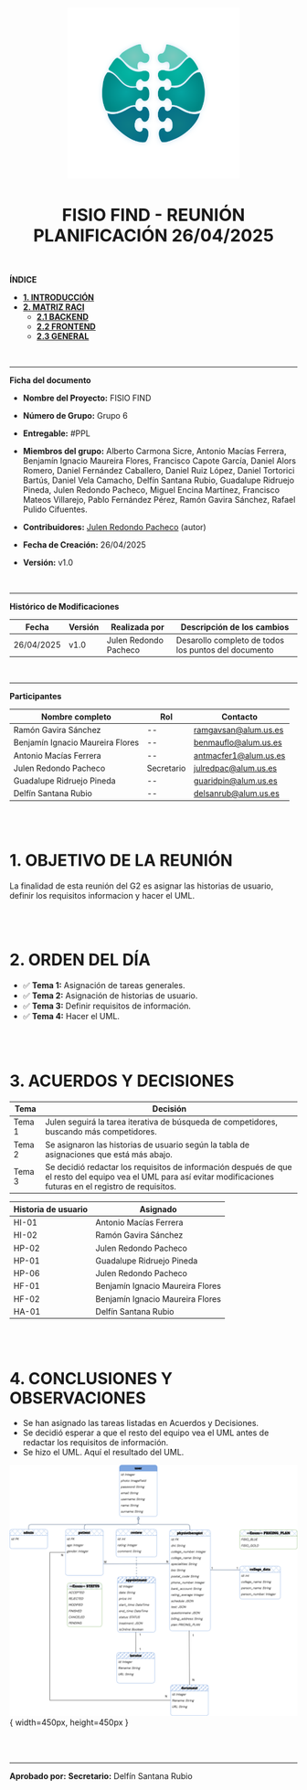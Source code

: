 <!-- ---
title: "REUNIÓN PLANIFICACIÓN 26/04/2025"                            # CHANGE IF NEEDED
subtitle: "FISIO FIND - Grupo 6 - #PPL"
author: [Alberto Carmona Sicre, Antonio Macías Ferrera, Benjamín Ignacio Maureira Flores, Francisco Capote García, Daniel Alors Romero, Daniel Fernández Caballero, Daniel Ruiz López, Daniel Tortorici Bartús, Daniel Vela Camacho, Delfín Santana Rubio, Guadalupe Ridruejo Pineda, Julen Redondo Pacheco, Miguel Encina Martínez, Francisco Mateos Villarejo, Pablo Fernández Pérez, Ramón Gavira Sánchez, Rafael Pulido Cifuentes]
date: "26/04/2025"                                        # CHANGE IF NEEDED
subject: "ISPP"
lang: "es"
toc: true
titlepage: true
titlepage-text-color: "1C1C1C"
titlepage-rule-color: "1C1C1C"
titlepage-rule-height: 0
colorlinks: true
linkcolor: blue
titlepage-background: "../../.backgrounds/background3V.pdf"  # CHANGE IF NEEDED
header-left: "REUNIÓN"                                 # CHANGE IF NEEDED
header-right: "26/04/2025"                                # CHANGE IF NEEDED
footer-left: "FISIO FIND"
documentclass: scrartcl
classoption: "table"  
--- -->

<!-- COMMENT THIS WHEN EXPORTING TO PDF -->
<p align="center">
  <img src="../../.img/Logo_FisioFind_Verde_sin_fondo.webp" alt="Logo FisioFind" width="300" />
</p>

<h1 align="center" style="font-size: 30px; font-weight: bold;">
  FISIO FIND  -  REUNIÓN PLANIFICACIÓN 26/04/2025
</h1>

<br>


**ÍNDICE**
- [**1. INTRODUCCIÓN**](#1-introducción)
- [**2. MATRIZ RACI**](#2-matriz-raci)
  - [**2.1 BACKEND**](#21-backend)
  - [**2.2 FRONTEND**](#22-frontend)
  - [**2.3 GENERAL**](#23-general)

<!-- COMMENT WHEN EXPORTING TO PDF -->

<br>


---

**Ficha del documento**

- **Nombre del Proyecto:** FISIO FIND

- **Número de Grupo:** Grupo 6

- **Entregable:** #PPL

- **Miembros del grupo:** Alberto Carmona Sicre, Antonio Macías Ferrera, Benjamín Ignacio Maureira Flores, Francisco Capote García, Daniel Alors Romero, Daniel Fernández Caballero, Daniel Ruiz López, Daniel Tortorici Bartús, Daniel Vela Camacho, Delfín Santana Rubio, Guadalupe Ridruejo Pineda, Julen Redondo Pacheco, Miguel Encina Martínez, Francisco Mateos Villarejo, Pablo Fernández Pérez, Ramón Gavira Sánchez, Rafael Pulido Cifuentes.

- **Contribuidores:** [Julen Redondo Pacheco](https://github.com/Julenrp) (autor)

- **Fecha de Creación:** 26/04/2025  

- **Versión:** v1.0

<br>


---

**Histórico de Modificaciones**

| Fecha      | Versión | Realizada por       | Descripción de los cambios                           |
| ---------- | ------- | ------------------- | ---------------------------------------------------- |
| 26/04/2025 | v1.0    | Julen Redondo Pacheco | Desarollo completo de todos los puntos del documento |

<br>

---

**Participantes**

| Nombre completo            | Rol           | Contacto              |
| -------------------------- | ------------- | --------------------- |
| Ramón Gavira Sánchez | --            | ramgavsan@alum.us.es  |
| Benjamín Ignacio Maureira Flores    | --            | benmauflo@alum.us.es |
| Antonio Macías Ferrera    | --            | antmacfer1@alum.us.es |
| Julen Redondo Pacheco | Secretario    | julredpac@alum.us.es  |
| Guadalupe Ridruejo Pineda     | -- | guaridpin@alum.us.es  |
| Delfín Santana Rubio        | --    | delsanrub@alum.us.es  |

<br>

<!-- \newpage -->

<br>


# **1. OBJETIVO DE LA REUNIÓN**
La finalidad de esta reunión del G2 es asignar las historias de usuario, definir los requisitos informacion y hacer el UML.

<br>

<br>


# **2. ORDEN DEL DÍA**
- ✅ **Tema 1:** Asignación de tareas generales.
- ✅ **Tema 2:** Asignación de historias de usuario.
- ✅ **Tema 3:** Definir requisitos de información.
- ✅ **Tema 4:** Hacer el UML.

<br>

<br>


# **3. ACUERDOS Y DECISIONES**

| Tema   | Decisión            |
| ------ | ------------------- |
| Tema 1 | Julen seguirá la tarea iterativa de búsqueda de competidores, buscando más competidores. |
| Tema 2 | Se asignaron las historias de usuario según la tabla de asignaciones que está más abajo. |
| Tema 3 | Se decidió redactar los requisitos de información después de que el resto del equipo vea el UML para así evitar modificaciones futuras en el registro de requisitos. |

| Historia de usuario | Asignado |
| ------------------- | -------- |
| HI-01 | Antonio Macías Ferrera |
| HI-02 | Ramón Gavira Sánchez |
| HP-02 | Julen Redondo Pacheco |
| HP-01 | Guadalupe Ridruejo Pineda | 
| HP-06 | Julen Redondo Pacheco |
| HF-01 | Benjamín Ignacio Maureira Flores |
| HF-02 | Benjamín Ignacio Maureira Flores |
| HA-01 | Delfín Santana Rubio |

<br>

<br>


# **4. CONCLUSIONES Y OBSERVACIONES**
- Se han asignado las tareas listadas en Acuerdos y Decisiones.
- Se decidió esperar a que el resto del equipo vea el UML antes de redactar los requisitos de información.
- Se hizo el UML. Aquí el resultado del UML.

![UML FISIO FIND](../../.img/UML_fisiofind.drawio.png){ width=450px, height=450px }

<br>

<br>


---

**Aprobado por:**
**Secretario:** Delfín Santana Rubio
